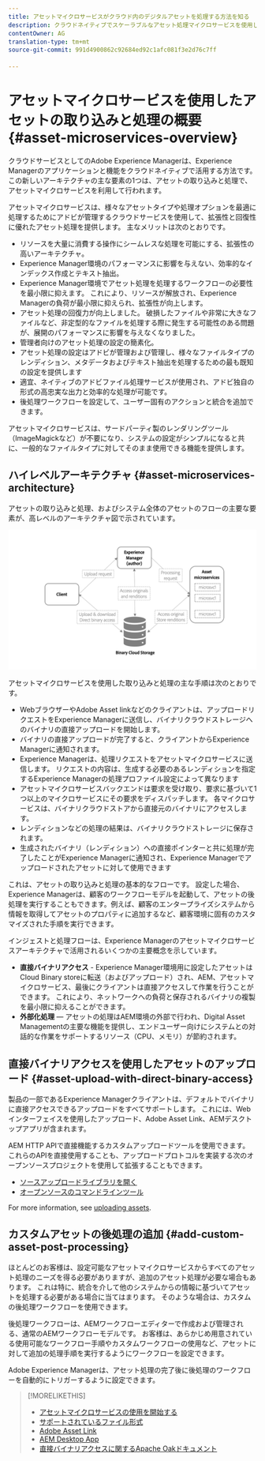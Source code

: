 ```yaml
---
title: アセットマイクロサービスがクラウド内のデジタルアセットを処理する方法を知る
description: クラウドネイティブでスケーラブルなアセット処理マイクロサービスを使用して、デジタルアセットを処理します。
contentOwner: AG
translation-type: tm+mt
source-git-commit: 991d4900862c92684ed92c1afc081f3e2d76c7ff

---
```



# アセットマイクロサービスを使用したアセットの取り込みと処理の概要 {#asset-microservices-overview}

<!--
First half of content at https://git.corp.adobe.com/aklimets/project-nui/blob/master/docs/Project-Nui-Asset-Compute-Service.md is useful for this article.
TBD: Post-GA we will provide detailed information at \help\assets\asset-microservices-configure-and-use.md. However, for GA, all information is added, in short, in this article.

-->

クラウドサービスとしてのAdobe Experience Managerは、Experience Managerのアプリケーションと機能をクラウドネイティブで活用する方法です。 この新しいアーキテクチャの主な要素の1つは、アセットの取り込みと処理で、アセットマイクロサービスを利用して行われます。

アセットマイクロサービスは、様々なアセットタイプや処理オプションを最適に処理するためにアドビが管理するクラウドサービスを使用して、拡張性と回復性に優れたアセット処理を提供します。 主なメリットは次のとおりです。

* リソースを大量に消費する操作にシームレスな処理を可能にする、拡張性の高いアーキテクチャ。
* Experience Manager環境のパフォーマンスに影響を与えない、効率的なインデックス作成とテキスト抽出。
* Experience Manager環境でアセット処理を処理するワークフローの必要性を最小限に抑えます。 これにより、リソースが解放され、Experience Managerの負荷が最小限に抑えられ、拡張性が向上します。
* アセット処理の回復力が向上しました。 破損したファイルや非常に大きなファイルなど、非定型的なファイルを処理する際に発生する可能性のある問題が、展開のパフォーマンスに影響を与えなくなりました。
* 管理者向けのアセット処理の設定の簡素化。
* アセット処理の設定はアドビが管理および管理し、様々なファイルタイプのレンディション、メタデータおよびテキスト抽出を処理するための最も既知の設定を提供します
* 適宜、ネイティブのアドビファイル処理サービスが使用され、アドビ独自の形式の高忠実な出力と効率的な処理が可能です。
* 後処理ワークフローを設定して、ユーザー固有のアクションと統合を追加できます。

アセットマイクロサービスは、サードパーティ製のレンダリングツール（ImageMagickなど）が不要になり、システムの設定がシンプルになると共に、一般的なファイルタイプに対してそのまま使用できる機能を提供します。

## ハイレベルアーキテクチャ {#asset-microservices-architecture}

アセットの取り込みと処理、およびシステム全体のアセットのフローの主要な要素が、高レベルのアーキテクチャ図で示されています。

<!-- Proposed DRAFT diagram for asset microservices overview - see section "Asset processing - high-level diagram" in the PPTX deck

https://adobe-my.sharepoint.com/personal/gklebus_adobe_com/_layouts/15/guestaccess.aspx?guestaccesstoken=jexDC5ZnepXSt6dTPciH66TzckS1BPEfdaZuSgHugL8%3D&docid=2_1ec37f0bd4cc74354b4f481cd420e07fc&rev=1&e=CdgElS
-->

![アセットの取り込みと処理アセットのマイクロサ](assets/asset-microservices-overview.png "ービスを使用したアセットの取り込みと処理")

アセットマイクロサービスを使用した取り込みと処理の主な手順は次のとおりです。

* WebブラウザーやAdobe Asset linkなどのクライアントは、アップロードリクエストをExperience Managerに送信し、バイナリクラウドストレージへのバイナリの直接アップロードを開始します。
* バイナリの直接アップロードが完了すると、クライアントからExperience Managerに通知されます。
* Experience Managerは、処理リクエストをアセットマイクロサービスに送信します。 リクエストの内容は、生成する必要のあるレンディションを指定するExperience Managerの処理プロファイル設定によって異なります
* アセットマイクロサービスバックエンドは要求を受け取り、要求に基づいて1つ以上のマイクロサービスにその要求をディスパッチします。 各マイクロサービスは、バイナリクラウドストアから直接元のバイナリにアクセスします。
* レンディションなどの処理の結果は、バイナリクラウドストレージに保存されます。
* 生成されたバイナリ（レンディション）への直接ポインターと共に処理が完了したことがExperience Managerに通知され、Experience Managerでアップロードされたアセットに対して使用できます

これは、アセットの取り込みと処理の基本的なフローです。 設定した場合、Experience Managerは、顧客のワークフローモデルを起動して、アセットの後処理を実行することもできます。例えば、顧客のエンタープライズシステムから情報を取得してアセットのプロパティに追加するなど、顧客環境に固有のカスタマイズされた手順を実行できます。

インジェストと処理フローは、Experience Managerのアセットマイクロサービスアーキテクチャで活用されるいくつかの主要概念を示しています。

* **直接バイナリアクセス** - Experience Manager環境用に設定したアセットはCloud Binary storeに転送（およびアップロード）され、AEM、アセットマイクロサービス、最後にクライアントは直接アクセスして作業を行うことができます。 これにより、ネットワークへの負荷と保存されるバイナリの複製を最小限に抑えることができます。
* **外部化処理** — アセットの処理はAEM環境の外部で行われ、Digital Asset Managementの主要な機能を提供し、エンドユーザー向けにシステムとの対話的な作業をサポートするリソース（CPU、メモリ）が節約されます。

## 直接バイナリアクセスを使用したアセットのアップロード {#asset-upload-with-direct-binary-access}

製品の一部であるExperience Managerクライアントは、デフォルトでバイナリに直接アクセスできるアップロードをすべてサポートします。 これには、Webインターフェイスを使用したアップロード、Adobe Asset Link、AEMデスクトップアプリが含まれます。

AEM HTTP APIで直接機能するカスタムアップロードツールを使用できます。 これらのAPIを直接使用することも、アップロードプロトコルを実装する次のオープンソースプロジェクトを使用して拡張することもできます。

* [ソースアップロードライブラリを開く](https://github.com/adobe/aem-upload)
* [オープンソースのコマンドラインツール](https://github.com/adobe/aio-cli-plugin-aem)

For more information, see [uploading assets](add-assets.md).

## カスタムアセットの後処理の追加 {#add-custom-asset-post-processing}

ほとんどのお客様は、設定可能なアセットマイクロサービスからすべてのアセット処理のニーズを得る必要がありますが、追加のアセット処理が必要な場合もあります。 これは特に、統合を介して他のシステムからの情報に基づいてアセットを処理する必要がある場合に当てはまります。 そのような場合は、カスタムの後処理ワークフローを使用できます。

後処理ワークフローは、AEMワークフローエディターで作成および管理される、通常のAEMワークフローモデルです。 お客様は、あらかじめ用意されている使用可能なワークフロー手順やカスタムワークフローの使用など、アセットに対して追加の処理手順を実行するようにワークフローを設定できます。

Adobe Experience Managerは、アセット処理の完了後に後処理のワークフローを自動的にトリガーするように設定できます。

<!-- TBD asgupta, Engg: Create some asset-microservices-data-flow-diagram.
-->

>[!MORELIKETHIS]
>
>* [アセットマイクロサービスの使用を開始する](asset-microservices-configure-and-use.md)
>* [サポートされているファイル形式](file-format-support.md)
>* [Adobe Asset Link](https://helpx.adobe.com/enterprise/using/adobe-asset-link.html)
>* [AEM Desktop App](https://docs.adobe.com/content/help/en/experience-manager-desktop-app/using/introduction.html)
>* [直接バイナリアクセスに関するApache Oakドキュメント](https://jackrabbit.apache.org/oak/docs/features/direct-binary-access.html)

